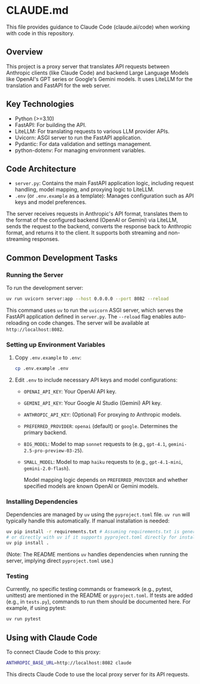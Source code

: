 # CLAUDE.md

This file provides guidance to Claude Code (claude.ai/code) when working with code in this repository.

## Overview

This project is a proxy server that translates API requests between Anthropic clients (like Claude Code) and backend Large Language Models like OpenAI's GPT series or Google's Gemini models. It uses LiteLLM for the translation and FastAPI for the web server.

## Key Technologies

- Python (>=3.10)
- FastAPI: For building the API.
- LiteLLM: For translating requests to various LLM provider APIs.
- Uvicorn: ASGI server to run the FastAPI application.
- Pydantic: For data validation and settings management.
- python-dotenv: For managing environment variables.

## Code Architecture

- `server.py`: Contains the main FastAPI application logic, including request handling, model mapping, and proxying logic to LiteLLM.
- `.env` (or `.env.example` as a template): Manages configuration such as API keys and model preferences.

The server receives requests in Anthropic's API format, translates them to the format of the configured backend (OpenAI or Gemini) via LiteLLM, sends the request to the backend, converts the response back to Anthropic format, and returns it to the client. It supports both streaming and non-streaming responses.

## Common Development Tasks

### Running the Server

To run the development server:

```bash
uv run uvicorn server:app --host 0.0.0.0 --port 8082 --reload
```

This command uses `uv` to run the `uvicorn` ASGI server, which serves the FastAPI application defined in `server.py`. The `--reload` flag enables auto-reloading on code changes. The server will be available at `http://localhost:8082`.

### Setting up Environment Variables

1.  Copy `.env.example` to `.env`:
    ```bash
    cp .env.example .env
    ```
2.  Edit `.env` to include necessary API keys and model configurations:
    *   `OPENAI_API_KEY`: Your OpenAI API key.
    *   `GEMINI_API_KEY`: Your Google AI Studio (Gemini) API key.
    *   `ANTHROPIC_API_KEY`: (Optional) For proxying *to* Anthropic models.
    *   `PREFERRED_PROVIDER`: `openai` (default) or `google`. Determines the primary backend.
    *   `BIG_MODEL`: Model to map `sonnet` requests to (e.g., `gpt-4.1`, `gemini-2.5-pro-preview-03-25`).
    *   `SMALL_MODEL`: Model to map `haiku` requests to (e.g., `gpt-4.1-mini`, `gemini-2.0-flash`).

        Model mapping logic depends on `PREFERRED_PROVIDER` and whether specified models are known OpenAI or Gemini models.

### Installing Dependencies

Dependencies are managed by `uv` using the `pyproject.toml` file. `uv run` will typically handle this automatically. If manual installation is needed:

```bash
uv pip install -r requirements.txt # Assuming requirements.txt is generated from pyproject.toml
# or directly with uv if it supports pyproject.toml directly for install in your version
uv pip install .
```

(Note: The README mentions `uv` handles dependencies when running the server, implying direct `pyproject.toml` use.)

### Testing

Currently, no specific testing commands or framework (e.g., pytest, unittest) are mentioned in the README or `pyproject.toml`. If tests are added (e.g., in `tests.py`), commands to run them should be documented here. For example, if using pytest:

```bash
uv run pytest
```

## Using with Claude Code

To connect Claude Code to this proxy:

```bash
ANTHROPIC_BASE_URL=http://localhost:8082 claude
```

This directs Claude Code to use the local proxy server for its API requests.
